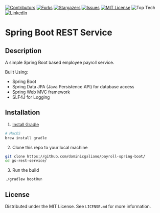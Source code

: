 [![Contributors][contributors-shield]][contributors-url]
[![Forks][forks-shield]][forks-url]
[![Stargazers][stars-shield]][stars-url]
[![Issues][issues-shield]][issues-url]
[![MIT License][license-shield]][license-url]
![Top Tech][tech-shield]
[![LinkedIn][linkedin-shield]][linkedin-url]

# Spring Boot REST Service

## Description

A simple Spring Boot based employee payroll service.

Built Using:
- Spring Boot
- Spring Data JPA (Java Persistence API) for database access 
- Spring Web MVC framework
- SLF4J for Logging 

## Installation

1. [Install Gradle](https://gradle.org/install/)

```bash
# MacOS
brew install gradle
```

2. Clone this repo to your local machine

```bash
git clone https://github.com/dominicgaliano/payroll-spring-boot/
cd gs-rest-service/
```

3. Run the build

```bash
./gradlew bootRun
```

## License

Distributed under the MIT License. See `LICENSE.md` for more information.

[contributors-shield]: https://img.shields.io/github/contributors/dominicgaliano/payroll-spring-boot.svg?style=for-the-badge
[contributors-url]: https://github.com/dominicgaliano/payroll-spring-boot/graphs/contributors
[forks-shield]: https://img.shields.io/github/forks/dominicgaliano/payroll-spring-boot.svg?style=for-the-badge
[forks-url]: https://github.com/dominicgaliano/payroll-spring-boot/network/members
[stars-shield]: https://img.shields.io/github/stars/dominicgaliano/payroll-spring-boot.svg?style=for-the-badge
[stars-url]: https://github.com/dominicgaliano/payroll-spring-boot/stargazers
[issues-shield]: https://img.shields.io/github/issues/dominicgaliano/payroll-spring-boot.svg?style=for-the-badge
[issues-url]: https://github.com/dominicgaliano/payroll-spring-boot/issues
[license-shield]: https://img.shields.io/github/license/dominicgaliano/payroll-spring-boot.svg?style=for-the-badge
[license-url]: https://github.com/dominicgaliano/payroll-spring-boot/blob/master/LICENSE.txt
[linkedin-shield]: https://img.shields.io/badge/-LinkedIn-black.svg?style=for-the-badge&logo=linkedin&colorB=555
[linkedin-url]: https://linkedin.com/in/dominic-galiano
[tech-shield]: https://img.shields.io/github/languages/top/dominicgaliano/payroll-spring-boot.svg?style=for-the-badge
<!-- [github-status-shield]: https://img.shields.io/github/actions/workflow/status/dominicgaliano/payroll-spring-boot/deploy.yml.svg?style=for-the-badge -->
<!-- ![GitHub Workflow Status (with event)][github-status-shield] -->
